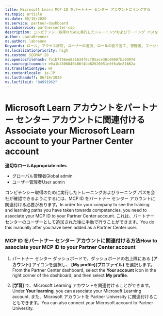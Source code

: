 ```yaml
---
title: Microsoft Learn MCP ID をパートナー センター アカウントにリンクする
ms.topic: article
ms.date: 05/18/2020
ms.service: partner-dashboard
ms.subservice: partnercenter-csp
description: コンピテンシー取得のために実行したトレーニングおよびラーニング パスを会社が確認できるように、MCP ID をパートナー センター アカウントに関連付ける方法について説明します。
author: LauraBrenner
ms.author: labrenne
Keywords: ロール, アクセス許可, ユーザーの追加, ロールの割り当て, 管理者, エージェント, MCP ID, Microsoft Learn
ms.localizationpriority: high
ms.custom: SEOMAY.20
ms.openlocfilehash: fb1b7f56ee831634f6cf05ace30c0900fba9397d
ms.sourcegitcommit: e0a1b4506840486f4bb82620051e0f6a5e81662a
ms.translationtype: HT
ms.contentlocale: ja-JP
ms.lasthandoff: 06/18/2020
ms.locfileid: "84991962"
---
```

# <a name="associate-your-microsoft-learn-account-to-your-partner-center-account"></a><span data-ttu-id="fd67e-104">Microsoft Learn アカウントをパートナー センター アカウントに関連付ける</span><span class="sxs-lookup"><span data-stu-id="fd67e-104">Associate your Microsoft Learn account to your Partner Center account</span></span>

<span data-ttu-id="fd67e-105">**適切なロール**</span><span class="sxs-lookup"><span data-stu-id="fd67e-105">**Appropriate roles**</span></span>

- <span data-ttu-id="fd67e-106">グローバル管理者</span><span class="sxs-lookup"><span data-stu-id="fd67e-106">Global admin</span></span>
- <span data-ttu-id="fd67e-107">ユーザー管理者</span><span class="sxs-lookup"><span data-stu-id="fd67e-107">User admin</span></span>

<span data-ttu-id="fd67e-108">コンピテンシー取得のために実行したトレーニングおよびラーニング パスを会社が確認できるようにするには、MCP ID をパートナー センター アカウントに関連付ける必要があります。</span><span class="sxs-lookup"><span data-stu-id="fd67e-108">In order for your company to see the training and learning paths you have taken towards competencies, you need to associate your MCP ID to your Partner Center account.</span></span> <span data-ttu-id="fd67e-109">これは、パートナー センターのユーザーとして追加された後に手動で行うことができます。</span><span class="sxs-lookup"><span data-stu-id="fd67e-109">You do this manually after you have been added as a Partner Center user.</span></span>

### <a name="how-to-associate-your-mcp-id-to-your-partner-center-account"></a><span data-ttu-id="fd67e-110">MCP ID をパートナー センター アカウントに関連付ける方法</span><span class="sxs-lookup"><span data-stu-id="fd67e-110">How to associate your MCP ID to your Partner Center account</span></span>

1. <span data-ttu-id="fd67e-111">パートナー センター ダッシュボードで、ダッシュボードの右上隅にある **[アカウント]** アイコンを選択し、 **[My profile]\(プロファイル\)** を選択します。</span><span class="sxs-lookup"><span data-stu-id="fd67e-111">From the Partner Center dashboard, select the **Your account** icon in the right corner of the dashboard, and then select **My profile**.</span></span>

2. <span data-ttu-id="fd67e-112">**[学習]** で、Microsoft Learning アカウントを関連付けることができます。</span><span class="sxs-lookup"><span data-stu-id="fd67e-112">Under **Your learning**, you can associate your Microsoft Learning account.</span></span> <span data-ttu-id="fd67e-113">また、Microsoft アカウントを Partner University に関連付けることもできます。</span><span class="sxs-lookup"><span data-stu-id="fd67e-113">You can also connect your Microsoft account to Partner University.</span></span>
